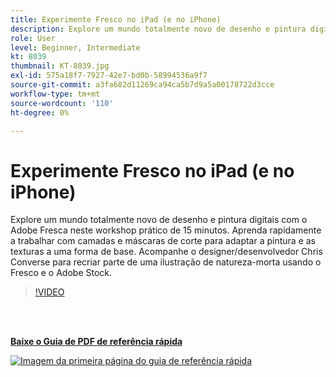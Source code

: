 ```yaml
---
title: Experimente Fresco no iPad (e no iPhone)
description: Explore um mundo totalmente novo de desenho e pintura digitais com o Adobe Fresca neste workshop prático de 15 minutos
role: User
level: Beginner, Intermediate
kt: 8039
thumbnail: KT-8039.jpg
exl-id: 575a18f7-7927-42e7-bd0b-58994536a9f7
source-git-commit: a3fa682d11269ca94ca5b7d9a5a00178722d3cce
workflow-type: tm+mt
source-wordcount: '110'
ht-degree: 0%

---
```


# Experimente Fresco no iPad (e no iPhone)

Explore um mundo totalmente novo de desenho e pintura digitais com o Adobe Fresca neste workshop prático de 15 minutos. Aprenda rapidamente a trabalhar com camadas e máscaras de corte para adaptar a pintura e as texturas a uma forma de base. Acompanhe o designer/desenvolvedor Chris Converse para recriar parte de uma ilustração de natureza-morta usando o Fresco e o Adobe Stock.

>[!VIDEO](https://video.tv.adobe.com/v/333804?hidetitle=true)

<br> 

[**Baixe o Guia de PDF de referência rápida**](../quick-reference/Frescoworkshop.pdf)

[![Imagem da primeira página do guia de referência rápida](assets/FrescoworkshopPage1.png)](../quick-reference/Frescoworkshop.pdf)